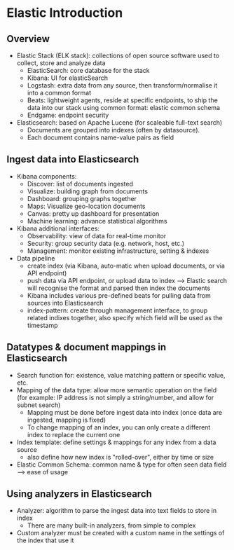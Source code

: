 # Elastic Introduction

## Overview
  - Elastic Stack (ELK stack): collections of open source software used to collect, store and analyze data
    + ElasticSearch: core database for the stack
    + Kibana: UI for elasticSearch
    + Logstash: extra data from any source, then transform/normalise it into a common format
    + Beats: lightweight agents, reside at specific endpoints, to ship the data into our stack using common format: elastic common schema
    + Endgame: endpoint security
  - Elasticsearch: based on Apache Lucene (for scaleable full-text search)
    + Documents are grouped into indexes (often by datasource).
    + Each document contains name-value pairs as field

## Ingest data into Elasticsearch
  - Kibana components:
    + Discover: list of documents ingested
    + Visualize: building graph from documents
    + Dashboard: grouping graphs together
    + Maps: Visualize geo-location documents
    + Canvas: pretty up dashboard for presentation
    + Machine learning: advance statistical algorithms
  - Kibana additional interfaces:
    + Observability: view of data for real-time monitor
    + Security: group security data (e.g. network, host, etc.)
    + Management: monitor existing infrastructure, setting & indexes
  - Data pipeline
    + create index (via Kibana, auto-matic when upload documents, or via API endpoint)
    + push data via API endpoint, or upload data to index --> Elastic search will recognise the format and parsed then index the documents
    + Kibana includes various pre-defined beats for pulling data from sources into Elasticsearch
    + index-pattern: create through management interface, to group related indixes together, also specify which field will be used as the timestamp

## Datatypes & document mappings in Elasticsearch
  - Search function for: existence, value matching pattern or specific value, etc.
  - Mapping of the data type: allow more semantic operation on the field (for example: IP address is not simply a string/number, and allow for subnet search)
    + Mapping must be done before ingest data into index (once data are ingested, mapping is fixed)
    + To change mapping of an index, you can only create a different index to replace the current one
  - Index template: define settings & mappings for any index from a data source
    + also define how new index is "rolled-over", either by time or size
  - Elastic Common Schema: common name & type for often seen data field --> ease of usage 

## Using analyzers in Elasticsearch
  - Analyzer: algorithm to parse the ingest data into text fields to store in index
    + There are many built-in analyzers, from simple to complex
  - Custom analyzer must be created with a custom name in the settings of the index that use it